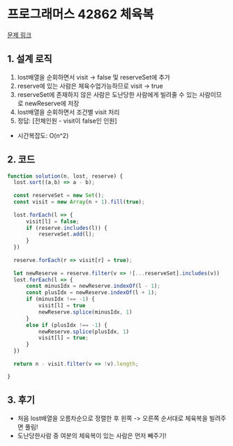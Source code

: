 # 프로그래머스 42862 체육복

[문제 링크](https://programmers.co.kr/learn/courses/30/lessons/42862)

## 1. 설계 로직
1. lost배열을 순회하면서 visit -> false 및 reserveSet에 추가
2. reserve에 있는 사람은 체육수업가능하므로 visit -> true
3. reserveSet에 존재하지 않은 사람은 도난당한 사람에게 빌려줄 수 있는 사람이므로 newReserve에 저장
4. lost배열을 순회하면서 조건별 visit 처리
5. 정답: [전체인원 - visit이 false인 인원]

- 시간복잡도: O(n^2)

## 2. 코드

```javascript
function solution(n, lost, reserve) {
  lost.sort((a,b) => a - b);
  
  const reserveSet = new Set();
  const visit = new Array(n + 1).fill(true);
  
  lost.forEach(l => {
      visit[l] = false;
      if (reserve.includes(l)) {
          reserveSet.add(l);
      }
  })
  
  reserve.forEach(r => visit[r] = true);
  
  let newReserve = reserve.filter(v => ![...reserveSet].includes(v))
  lost.forEach(l => {
      const minusIdx = newReserve.indexOf(l - 1);
      const plusIdx = newReserve.indexOf(l + 1);
      if (minusIdx !== -1) {
          visit[l] = true
          newReserve.splice(minusIdx, 1)
      }
      else if (plusIdx !== -1) {
          newReserve.splice(plusIdx, 1)
          visit[l] = true;
      }
  })
  
  return n - visit.filter(v => !v).length;

}
```

## 3. 후기
- 처음 lost배열을 오름차순으로 정렬한 후 왼쪽 -> 오른쪽 순서대로 체육복을 빌려주면 풀림!
- 도난당한사람 중 여분의 체육복이 있는 사람은 먼저 빼주기!